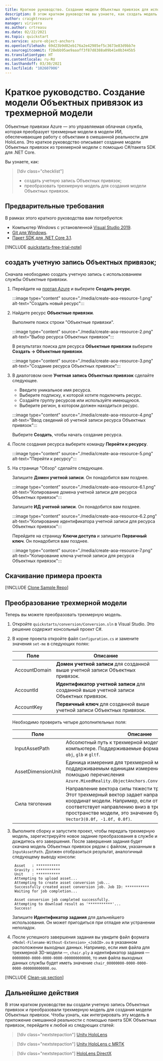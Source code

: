 ```yaml
---
title: Краткое руководство. Создание модели Объектных привязок для использования в приложении
description: В этом кратком руководстве вы узнаете, как создать модель Объектных привязок из трехмерной модели.
author: craigktreasure
manager: virivera
ms.author: crtreasu
ms.date: 02/22/2021
ms.topic: quickstart
ms.service: azure-object-anchors
ms.openlocfilehash: 69d23b9d02eb176a2e42985ef5c3673e83d9bb7e
ms.sourcegitcommit: f28ebb95ae9aaaff3f87d8388a09b41e0b3445b5
ms.translationtype: HT
ms.contentlocale: ru-RU
ms.lasthandoff: 03/30/2021
ms.locfileid: "102607906"
---
```

# <a name="quickstart-create-an-object-anchors-model-from-a-3d-model"></a>Краткое руководство. Создание модели Объектных привязок из трехмерной модели

Объектные привязки Azure — это управляемая облачная служба, которая преобразует трехмерные модели в модели ИИ, обеспечивающие работу с объектами в смешанной реальности для HoloLens. Это краткое руководство описывает создание модели Объектных привязок из трехмерной модели с помощью C#/пакета SDK для .NET Core.

Вы узнаете, как:

> [!div class="checklist"]
> * создать учетную запись Объектных привязок;
> * преобразовать трехмерную модель для создания модели Объектных привязок.

## <a name="prerequisites"></a>Предварительные требования

В рамках этого краткого руководства вам потребуются:

* Компьютер Windows с установленной <a href="https://www.visualstudio.com/downloads/" target="_blank">Visual Studio 2019</a>.
* <a href="https://git-scm.com" target="_blank">Git для Windows</a>.
* <a href="https://dotnet.microsoft.com/download/dotnet-core/3.1">Пакет SDK для .NET Core 3.1</a>.

[!INCLUDE [quickstarts-free-trial-note](../../../includes/quickstarts-free-trial-note.md)]

## <a name="create-an-object-anchors-account"></a>создать учетную запись Объектных привязок;

Сначала необходимо создать учетную запись с использованием службы Объектные привязки.

1. Перейдите на [портал Azure](https://portal.azure.com/) и выберите **Создать ресурс**.

   :::image type="content" source="./media/create-aoa-resource-1.png" alt-text="Создать новый ресурс":::

2. Найдите ресурс **Объектные привязки**.

   Выполните поиск строки "Объектные привязки".

   :::image type="content" source="./media/create-aoa-resource-2.png" alt-text="Выбор ресурса Объектных привязок":::

   В результатах поиска для ресурса **Объектные привязки** выберите **Создать -> Объектные привязки**.

   :::image type="content" source="./media/create-aoa-resource-3.png" alt-text="Создание ресурса Объектных привязок":::

3. В диалоговом окне **Учетная запись Объектных привязок** сделайте следующее.
    * Введите уникальное имя ресурса.
    * Выберите подписку, к которой хотите подключить ресурс.
    * Создайте группу ресурсов или используйте имеющуюся.
    * Выберите регион, в котором должен находиться ресурс.

    :::image type="content" source="./media/create-aoa-resource-4.png" alt-text="Ввод сведений об учетной записи ресурса Объектных привязок":::

    Выберите **Создать**, чтобы начать создание ресурса.

4. После создания ресурса выберите команду **Перейти к ресурсу**.

   :::image type="content" source="./media/create-aoa-resource-5.png" alt-text="Перейти к ресурсу":::

5. На странице "Обзор" сделайте следующее.

   Запишите **Домен учетной записи**. Он понадобится вам позднее.

   :::image type="content" source="./media/create-aoa-resource-6.1.png" alt-text="Копирование домена учетной записи для ресурса Объектных привязок":::

   Запишите **ИД учетной записи**. Он понадобится вам позднее.

   :::image type="content" source="./media/create-aoa-resource-6.2.png" alt-text="Копирование идентификатора учетной записи для ресурса Объектных привязок":::

   Перейдите на страницу **Ключи доступа** и запишите **Первичный ключ**. Он понадобится вам позднее.

   :::image type="content" source="./media/create-aoa-resource-7.png" alt-text="Копирование ключа учетной записи для ресурса Объектных привязок":::

## <a name="get-the-sample-project"></a>Скачивание примера проекта

[!INCLUDE [Clone Sample Repo](../../../includes/object-anchors-clone-sample-repository.md)]

## <a name="convert-a-3d-model"></a>Преобразование трехмерной модели

Теперь вы можете преобразовать трехмерную модель.

1. Откройте `quickstarts/conversion/Conversion.sln` в Visual Studio. Это решение содержит консольный проект C#.

2. В корне проекта откройте файл `Configuration.cs` и замените значения `set-me` в следующих полях:

   | Поле         | Описание                                                         |
   |---------------|---------------------------------------------------------------------|
   | AccountDomain | **Домен учетной записи** для созданной выше учетной записи Объектных привязок. |
   | AccountId     | **Идентификатор учетной записи** для созданной выше учетной записи Объектных привязок.     |
   | AccountKey    | **Первичный ключ** для созданной выше учетной записи Объектных привязок.     |

   Необходимо проверить четыре дополнительных поля:

    | Поле                    | Описание                       |
    | ---                      | ---                               |
    | InputAssetPath           | Абсолютный путь к трехмерной модели на локальном компьютере. Поддерживаемые форматы файлов: `fbx`, `ply`, `obj`, `glb` и `gltf`. |
    | AssetDimensionUnit       | Единица измерения для трехмерной модели. Доступ ко всем поддерживаемым единицам измерения можно получить с помощью перечисления `Azure.MixedReality.ObjectAnchors.Conversion.AssetLengthUnit`. |
    | Сила тяготения                  | Направление вектора силы тяжести трехмерной модели. Этот трехмерный вектор задает направление вниз в системе координат модели. Например, если отрицательный `y` соответствует направлению вниз в трехмерном пространстве модели, это значение будет равно `Vector3(0.0f, -1.0f, 0.0f)`. |

3. Выполните сборку и запустите проект, чтобы передать трехмерную модель, зарегистрируйте новое задание преобразования в службе и дождитесь его завершения. После завершения задания будет скачана модель Объектных привязок рядом с файлом, указанным в `InputAssetPath`. Должен отобразиться результат, аналогичный следующему выводу консоли:

   ```shell
    Asset   : ***********
    Gravity : ***********
    Unit    : ***********
    Attempting to upload asset...
    Attempting to create asset conversion job...
    Successfully created asset conversion job. Job ID: ***********
    Waiting for job completion...

    Asset conversion job completed successfully.
    Attempting to download result as '***********'...
    Success!
   ```

   Запишите **Идентификатор задания** для дальнейшего использования. Он может пригодиться при отладке или устранении неполадок.

4. После успешного завершения задания вы увидите файл формата `<Model-Filename-Without-Extension>_<JobID>.ou` в указанном расположении выходных данных. Например, если имя файла для трехмерной 3D-модели —, `chair.ply` а идентификатор задания — `00000000-0000-0000-0000-000000000000`, то имя файла выходных данных службы будет иметь значение `chair_00000000-0000-0000-0000-000000000000.ou`.

[!INCLUDE [Clean-up section](../../../includes/clean-up-section-portal.md)]

## <a name="next-steps"></a>Дальнейшие действия

В этом кратком руководстве вы создали учетную запись Объектных привязок и преобразовали трехмерную модель для создания модели Объектных привязок. Чтобы узнать, как интегрировать эту модель в приложение смешанной реальности с помощью пакета SDK Объектных привязок, перейдите к любой из следующих статей:

> [!div class="nextstepaction"]
> [Unity HoloLens](get-started-unity-hololens.md)

> [!div class="nextstepaction"]
> [Unity HoloLens с MRTK](get-started-unity-hololens-mrtk.md)

> [!div class="nextstepaction"]
> [HoloLens DirectX](get-started-hololens-directx.md)
